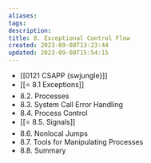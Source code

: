 ```yaml
---
aliases: 
tags: 
description:
title: 8. Exceptional Control Flow
created: 2023-09-08T13:23:44
updated: 2023-09-08T15:54:15
---
```

- [[0121 CSAPP {swjungle}]]
- [[⭐️ 8.1 Exceptions]]
- 8.2. Processes
- 8.3. System Call Error Handling
- 8.4. Process Control
- [[⭐️ 8.5. Signals]]
- 8.6. Nonlocal Jumps
- 8.7. Tools for Manipulating Processes
- 8.8. Summary
